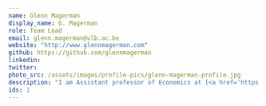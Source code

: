 ```yaml
---
name: Glenn Magerman
display_name: G. Magerman
role: Team Lead
email: glenn.magerman@ulb.ac.be
website: "http://www.glennmagerman.com"
github: https://github.com/glennmagerman
linkedin: 
twitter: 
photo_src: /assets/images/profile-pics/glenn-magerman-profile.jpg
description: "I am Assistant professor of Economics at [<a href='https://ecares.ulb.be/' target='blank'>ECARES</a>, <a href='https://www.ulb.be/' target='blank'>ULB</a>]. My research agenda focuses on social and economic networks, firm-to-firm relationships and pricing mechanisms."
ids: 1
---
```

